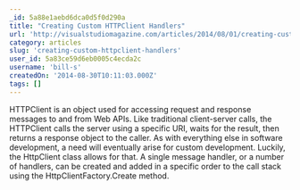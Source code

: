 ```yaml
---
_id: 5a88e1aebd6dca0d5f0d290a
title: "Creating Custom HTTPClient Handlers"
url: 'http://visualstudiomagazine.com/articles/2014/08/01/creating-custom-httpclient-handlers.aspx'
category: articles
slug: 'creating-custom-httpclient-handlers'
user_id: 5a83ce59d6eb0005c4ecda2c
username: 'bill-s'
createdOn: '2014-08-30T10:11:03.000Z'
tags: []
---
```


HTTPClient is an object used for accessing request and response messages to and from Web APIs. Like traditional client-server calls, the HTTPClient calls the server using a specific URI, waits for the result, then returns a response object to the caller. As with everything else in software development, a need will eventually arise for custom development. Luckily, the HttpClient class allows for that. A single message handler, or a number of handlers, can be created and added in a specific order to the call stack using the HttpClientFactory.Create method.
